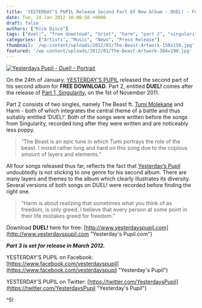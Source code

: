 ```yaml
---
title: 'YESTERDAY’S PUPIL Release Second Part Of New Album - DUEL! - For FREE DOWNLOAD!'
date: Tue, 24 Jan 2012 10:00:58 +0000
draft: false
authors: ["Rick Disco"]
tags: ["duel!", "free download", "Griet", "harm", "part 2", "singularity", "the beast", "tumi molekane", "yesterdays pupil"]
categories: ["Artists", "Music", "News", "Press Release"]
thumbnail: '/wp-content/uploads/2012/01/The-Beast-Artwork-150x150.jpg'
featured: '/wp-content/uploads/2012/01/The-Beast-Artwork-304x190.jpg'
---
```


[![Yesterdays Pupil - Duel! - Portrait](/wp-content/uploads/2012/01/YP-Duel-Portrait.jpg "Yesterdays Pupil - Duel! - Portrait")](/wp-content/uploads/2012/01/YP-Duel-Portrait.jpg)

On the 24th of January, [YESTERDAY’S PUPIL](/artists/yesterdays-pupil/ "Yesterday's Pupil") released the second part of his second album for **FREE DOWNLOAD**. Part 2, entitled **DUEL!** comes after the release of [Part 1, Singularity](/2011/11/07/yesterday’s-pupil-releases-first-part-of-new-album-singularity-for-free-download/ "Yesterday's Pupil"), on the 1st of November 2011.

Part 2 consists of two singles, namely The Beast ft. [Tumi Molekane](/tag/tumi-molekane/ "Tumi") and Harm - both of which integrates the central theme of a battle and thus suitably entitled ‘DUEL!’. Both of the songs were written before the songs from Singularity, recorded long after they were written and are noticeably less poppy.

> “The Beast is an epic tune in which Tumi portrays the role of the beast. I mixed rather long and hard on this song due to the copious amount of layers and elements.”

All four songs released thus far, reflects the fact that [Yesterday’s Pupil](/tag/yesterdays-pupil/ "Yesterday's Pupil") undoubtedly is not sticking to one genre for his second album. There are many layers and themes to the album which clearly illustrates its diversity. Several versions of both songs on DUEL! were recorded before finding the right one.

> “Harm is about realizing that sometimes what you think of as freedom, is only greed. I believe that every person at some point in their life mistakes greed for freedom.”

Download **DUEL!** here for free: [http://www.yesterdayspupil.com](http://www.yesterdayspupil.com "Yesterday's Pupil.com")

_**Part 3 is set for release in March 2012.**_

YESTERDAY’S PUPIL on Facebook: [https://www.facebook.com/yesterdayspupil](https://www.facebook.com/yesterdayspupil "Yesterday's Pupil")

YESTERDAY’S PUPIL on Twitter: [https://twitter.com/YesterdaysPupil](https://twitter.com/YesterdaysPupil "Yesterday's Pupil")

^5!

